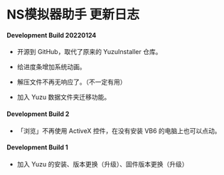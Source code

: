 # NS模拟器助手 更新日志

#### Development Build 20220124

- 开源到 GitHub，取代了原来的 YuzuInstaller 仓库。

- 给进度条增加系统动画。

- 解压文件不再无响应了。（不一定有用）

- 加入 Yuzu 数据文件夹迁移功能。

#### Development Build 2

- 「浏览」不再使用 ActiveX 控件，在没有安装 VB6 的电脑上也可以点动。

#### Development Build 1

- 加入 Yuzu 的安装、版本更换（升级）、固件版本更换（升级）
